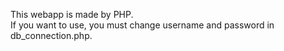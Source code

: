This webapp is made by PHP. <br>
If you want to use, you must change username and password in db_connection.php.
